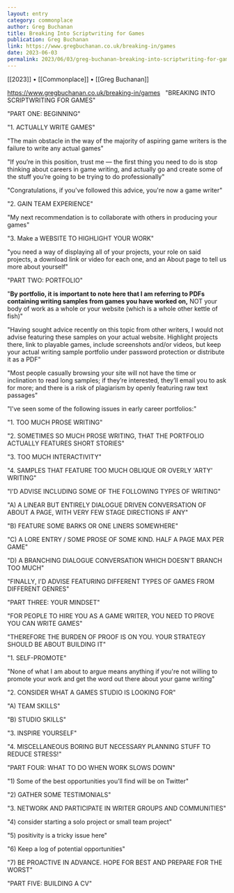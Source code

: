 ```yaml
---
layout: entry
category: commonplace
author: Greg Buchanan
title: Breaking Into Scriptwriting for Games
publication: Greg Buchanan
link: https://www.gregbuchanan.co.uk/breaking-in/games
date: 2023-06-03
permalink: 2023/06/03/greg-buchanan-breaking-into-scriptwriting-for-games
---
```


[[2023]] • [[Commonplace]] • [[Greg Buchanan]]

https://www.gregbuchanan.co.uk/breaking-in/games
 
"BREAKING INTO SCRIPTWRITING FOR GAMES"

"PART ONE: BEGINNING"

"1. ACTUALLY WRITE GAMES"

"The main obstacle in the way of the majority of aspiring game writers is the failure to write any actual games"

"If you’re in this position, trust me — the first thing you need to do is stop thinking about careers in game writing, and actually go and create some of the stuff you’re going to be trying to do professionally"

"Congratulations, if you've followed this advice, you're now a game writer"

"2. GAIN TEAM EXPERIENCE"

"My next recommendation is to collaborate with others in producing your games"

"3. Make a WEBSITE TO HIGHLIGHT YOUR WORK"

"you need a way of displaying all of your projects, your role on said projects, a download link or video for each one, and an About page to tell us more about yourself"

"PART TWO: PORTFOLIO"

"**By portfolio, it is important to note here that I am referring to PDFs containing writing samples from games you have worked on,** NOT your body of work as a whole or your website (which is a whole other kettle of fish)"

"Having sought advice recently on this topic from other writers, I would not advise featuring these samples on your actual website. Highlight projects there, link to playable games, include screenshots and/or videos, but keep your actual writing sample portfolio under password protection or distribute it as a PDF"

"Most people casually browsing your site will not have the time or inclination to read long samples; if they’re interested, they’ll email you to ask for more; and there is a risk of plagiarism by openly featuring raw text passages"

"I've seen some of the following issues in early career portfolios:"

"1. TOO MUCH PROSE WRITING"

"2. SOMETIMES SO MUCH PROSE WRITING, THAT THE PORTFOLIO ACTUALLY FEATURES SHORT STORIES"

"3. TOO MUCH INTERACTIVITY"

"4. SAMPLES THAT FEATURE TOO MUCH OBLIQUE OR OVERLY 'ARTY' WRITING"

"I'D ADVISE INCLUDING SOME OF THE FOLLOWING TYPES OF WRITING"

"A) A LINEAR BUT ENTIRELY DIALOGUE DRIVEN CONVERSATION OF ABOUT A PAGE, WITH VERY FEW STAGE DIRECTIONS IF ANY"

"B) FEATURE SOME BARKS OR ONE LINERS SOMEWHERE"

"C) A LORE ENTRY / SOME PROSE OF SOME KIND. HALF A PAGE MAX PER GAME"

"D) A BRANCHING DIALOGUE CONVERSATION WHICH DOESN'T BRANCH TOO MUCH"

"FINALLY, I'D ADVISE FEATURING DIFFERENT TYPES OF GAMES FROM DIFFERENT GENRES"

"PART THREE: YOUR MINDSET"

"FOR PEOPLE TO HIRE YOU AS A GAME WRITER, YOU NEED TO PROVE YOU CAN WRITE GAMES"

"THEREFORE THE BURDEN OF PROOF IS ON YOU. YOUR STRATEGY SHOULD BE ABOUT BUILDING IT"

"1. SELF-PROMOTE"

"None of what I am about to argue means anything if you're not willing to promote your work and get the word out there about your game writing"

"2. CONSIDER WHAT A GAMES STUDIO IS LOOKING FOR"

"A) TEAM SKILLS"

"B) STUDIO SKILLS"

"3. INSPIRE YOURSELF"

"4. MISCELLANEOUS BORING BUT NECESSARY PLANNING STUFF TO REDUCE STRESS!"

"PART FOUR: WHAT TO DO WHEN WORK SLOWS DOWN"

"1) Some of the best opportunities you’ll find will be on Twitter"

"2) GATHER SOME TESTIMONIALS"

"3. NETWORK AND PARTICIPATE IN WRITER GROUPS AND COMMUNITIES"

"4) consider starting a solo project or small team project"

"5) positivity is a tricky issue here"

"6) Keep a log of potential opportunities"

"7) BE PROACTIVE IN ADVANCE. HOPE FOR BEST AND PREPARE FOR THE WORST"

"PART FIVE: BUILDING A CV"
